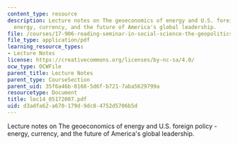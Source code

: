 ```yaml
---
content_type: resource
description: Lecture notes on The geoeconomics of energy and U.S. foreign policy -
  energy, currency, and the future of America's global leadership.
file: /courses/17-906-reading-seminar-in-social-science-the-geopolitics-and-geoeconomics-of-global-energy-spring-2007/d3adfa62a670179d9dc84752d5706b5d_lec14_05172007.pdf
file_type: application/pdf
learning_resource_types:
- Lecture Notes
license: https://creativecommons.org/licenses/by-nc-sa/4.0/
ocw_type: OCWFile
parent_title: Lecture Notes
parent_type: CourseSection
parent_uid: 35f6a46b-0168-5d6f-b721-7aba5629799a
resourcetype: Document
title: lec14_05172007.pdf
uid: d3adfa62-a670-179d-9dc8-4752d5706b5d
---
```

Lecture notes on The geoeconomics of energy and U.S. foreign policy - energy, currency, and the future of America's global leadership.